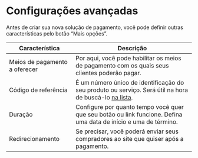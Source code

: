 # Configurações avançadas

Antes de criar sua nova solução de pagamento, você pode definir outras características pelo botão “Mais opções”.

| **Característica** | **Descrição** |
| --- | --- |
| Meios de pagamento a oferecer | Por aqui, você pode habilitar os meios de pagamento com os quais seus clientes poderão pagar. |
| Código de referência | É um número único de identificação do seu produto ou serviço. Será útil na hora de buscá-lo [na lista](https://www.mercadopago[FAKER][URL][DOMAIN]/tools/list). |
| Duração | Configure por quanto tempo você quer que seu botão ou link funcione. Defina uma data de início e uma de término. |
| Redirecionamento | Se precisar, você poderá enviar seus compradores ao site que quiser após a pagamento. |

